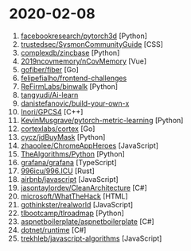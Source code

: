 # 2020-02-08

1. [facebookresearch/pytorch3d](https://github.com/facebookresearch/pytorch3d "PyTorch3D is FAIR's library of reusable components for deep learning with 3D data") [Python]
2. [trustedsec/SysmonCommunityGuide](https://github.com/trustedsec/SysmonCommunityGuide "TrustedSec Sysinternals Sysmon Community Guide") [CSS]
3. [complexdb/zincbase](https://github.com/complexdb/zincbase "A state of the art knowledge base") [Python]
4. [2019ncovmemory/nCovMemory](https://github.com/2019ncovmemory/nCovMemory "2020新冠肺炎记忆：报道、非虚构与个人叙述（持续更新） Memory of 2020 nCov: Media Coverage, Non-fiction Writings, and Individual Narratives (Continuously updating)") [Vue]
5. [gofiber/fiber](https://github.com/gofiber/fiber "🚀 Fiber is an Express.js inspired web framework written in Go with 💖") [Go]
6. [felipefialho/frontend-challenges](https://github.com/felipefialho/frontend-challenges "💥 Listing some playful open-source's challenges of jobs to test your knowledge") 
7. [ReFirmLabs/binwalk](https://github.com/ReFirmLabs/binwalk "Firmware Analysis Tool") [Python]
8. [tangyudi/Ai-learn](https://github.com/tangyudi/Ai-learn "人工智能学习路线图，整理近200个实战案例与项目，免费提供配套教材，零基础入门，就业实战！包括：Python，数学，机器学习，数据分析，深度学习，计算机视觉，自然语言处理等热门领域") 
9. [danistefanovic/build-your-own-x](https://github.com/danistefanovic/build-your-own-x "🤓 Build your own (insert technology here)") 
10. [Inori/GPCS4](https://github.com/Inori/GPCS4 "A Playstation 4 emulator just begin") [C++]
11. [KevinMusgrave/pytorch-metric-learning](https://github.com/KevinMusgrave/pytorch-metric-learning "The easiest way to use deep metric learning in your application. Modular, flexible, and extensible. Written in PyTorch.") [Python]
12. [cortexlabs/cortex](https://github.com/cortexlabs/cortex "Deploy machine learning models in production") [Go]
13. [cycz/jdBuyMask](https://github.com/cycz/jdBuyMask "京东监控口罩有货爬虫，自动下单爬虫，口罩爬虫") [Python]
14. [zhaoolee/ChromeAppHeroes](https://github.com/zhaoolee/ChromeAppHeroes "🌈谷粒-Chrome插件英雄榜, 为优秀的Chrome插件写一本中文说明书, 让Chrome插件英雄们造福人类~ ChromePluginHeroes, Write a Chinese manual for the excellent Chrome plugin, let the Chrome plugin heroes benefit the human~") [JavaScript]
15. [TheAlgorithms/Python](https://github.com/TheAlgorithms/Python "All Algorithms implemented in Python") [Python]
16. [grafana/grafana](https://github.com/grafana/grafana "The tool for beautiful monitoring and metric analytics & dashboards for Graphite, InfluxDB & Prometheus & More") [TypeScript]
17. [996icu/996.ICU](https://github.com/996icu/996.ICU "Repo for counting stars and contributing. Press F to pay respect to glorious developers.") [Rust]
18. [airbnb/javascript](https://github.com/airbnb/javascript "JavaScript Style Guide") [JavaScript]
19. [jasontaylordev/CleanArchitecture](https://github.com/jasontaylordev/CleanArchitecture "Clean Architecture Solution Template for Angular 8 and .NET Core 3.1") [C#]
20. [microsoft/WhatTheHack](https://github.com/microsoft/WhatTheHack "A collection of challenge based hack-a-thons including student guide, proctor guide, lecture presentations, sample/instructional code and templates.") [HTML]
21. [gothinkster/realworld](https://github.com/gothinkster/realworld "The mother of all demo apps — Exemplary fullstack Medium.com clone powered by React, Angular, Node, Django, and many more 🏅") [JavaScript]
22. [tlbootcamp/tlroadmap](https://github.com/tlbootcamp/tlroadmap "👩🏼‍💻👨🏻‍💻Карта навыков и модель развития тимлидов") [Python]
23. [aspnetboilerplate/aspnetboilerplate](https://github.com/aspnetboilerplate/aspnetboilerplate "ASP.NET Boilerplate - Web Application Framework") [C#]
24. [dotnet/runtime](https://github.com/dotnet/runtime ".NET is a cross-platform runtime for cloud, IoT, and desktop apps.") [C#]
25. [trekhleb/javascript-algorithms](https://github.com/trekhleb/javascript-algorithms "📝 Algorithms and data structures implemented in JavaScript with explanations and links to further readings") [JavaScript]
